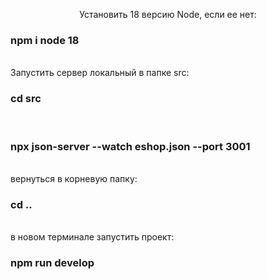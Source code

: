 <p align="center">
 Установить 18 версию Node, если ее нет: <h3> npm i node 18 </h3></br>
 Запустить сервер локальный в папке src:
<h3>cd src </h3></br>
<h3>npx json-server --watch eshop.json --port 3001</h3></br>
вернуться в корневую папку: <h3>cd .. </h3></br>
в новом терминале запустить проект: <h3>npm run develop</h3>
</p>


